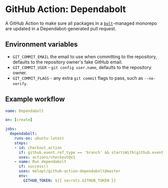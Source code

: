 # GitHub Action: Dependabolt

A GitHub Action to make sure all packages in a [`bolt`](http://boltpkg.com/)-managed monorepo are
updated in a Dependabot-generated pull request.

## Environment variables

* `GIT_COMMIT_EMAIL` the email to use when committing to the repository, defaults to the repository
  owner's fake GitHub email.
* `GIT_COMMIT_USER` - `git config user.name`, defaults to the repository owner.
* `GIT_COMMIT_FLAGS` - any extra `git commit` flags to pass, such as `--no-verify`.

## Example workflow

```yaml
name: Dependabolt

on: [create]

jobs:
  dependabolt:
    runs-on: ubuntu-latest
    steps:
    - id: checkout_action
      if: github.event.ref_type == 'branch' && startsWith(github.event.ref, 'dependabot/')
      uses: actions/checkout@v1
    - name: Run dependabolt
      if: success()
      uses: malept/github-action-dependabolt@master
      env:
        GITHUB_TOKEN: ${{ secrets.GITHUB_TOKEN }}
```

